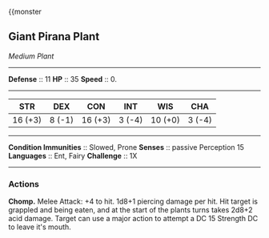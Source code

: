 {{monster
## Giant Pirana Plant
*Medium Plant*
___
**Defense**     :: 11
**HP**          :: 35
**Speed**       :: 0.
___
|   STR   |  DEX   |   CON   |  INT   |   WIS   |  CHA   |
|:-------:|:------:|:-------:|:------:|:-------:|:------:|
| 16 (+3) | 8 (-1) | 16 (+3) | 3 (-4) | 10 (+0) | 3 (-4) |
___
**Condition Immunities** :: Slowed, Prone
**Senses**               :: passive Perception 15
**Languages**            :: Ent, Fairy
**Challenge**            :: 1X
___
### Actions

**Chomp.** Melee Attack: +4 to hit. 1d8+1 piercing damage per hit. Hit target is grappled and being eaten, and at the start of the plants turns takes 2d8+2 acid damage. Target can use a major action to attempt a DC 15 Strength DC to leave it's mouth.